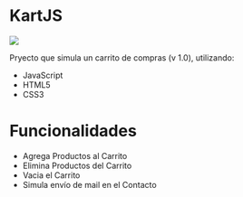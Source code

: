 # KartJS

<img src="https://img.shields.io/badge/-Javascript-black?style=for-the-badge&logo=java" >

Pryecto que simula un carrito de compras (v 1.0), utilizando:
<ul>
  <li>JavaScript</li>
  <li>HTML5</li>
  <li>CSS3</li>
</ul>

# Funcionalidades

<ul>
  <li>Agrega Productos al Carrito</li>
  <li>Elimina Productos del Carrito</li>
  <li>Vacia el Carrito</li>
  <li>Simula envío de mail en el Contacto</li>
</ul>
